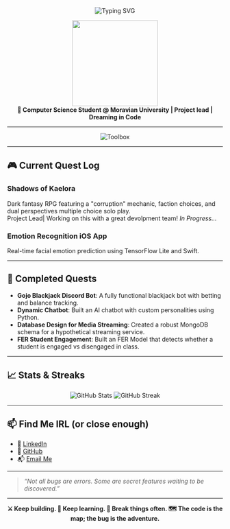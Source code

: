 <div align="center">
  <img src="https://readme-typing-svg.herokuapp.com?font=Fira+Code&size=24&duration=3000&pause=1000&color=9F79EE&center=true&vCenter=true&width=600&height=50&lines=Hey+I'm+Aiden+Clare;Project+Lead+%7C+AI+Tinkerer;Breaker+of+Rules+%7C+Builder+of+Systems;Dreamer+of+Worlds+%7C+Dev+of+Many+Tools" alt="Typing SVG" />

  <img src="https://user-images.githubusercontent.com/99184393/134808448-d54a2b36-50c8-4a5e-9182-dc6e5f5a5d69.gif" width="200px" /><br>
  <strong>🚀 Computer Science Student @ Moravian University | Project lead | Dreaming in Code</strong>
</div>

---
<div align="center">
  <img src="https://skillicons.dev/icons?i=python,cpp,java,blender,mysql,aws,swift,ruby" alt="Toolbox" />
</div>

---

## 🎮 Current Quest Log

### **Shadows of Kaelora**
Dark fantasy RPG featuring a "corruption" mechanic, faction choices, and dual perspectives multiple choice solo play.  
Project Lead| Working on this with a great devolpment team! *In Progress...*

### **Emotion Recognition iOS App**
Real-time facial emotion prediction using TensorFlow Lite and Swift.

---

## 📜 Completed Quests

- **Gojo Blackjack Discord Bot**: A fully functional blackjack bot with betting and balance tracking.
- **Dynamic Chatbot**: Built an AI chatbot with custom personalities using Python.
- **Database Design for Media Streaming**: Created a robust MongoDB schema for a hypothetical streaming service.
- **FER Student Engagement**: Built an FER Model that detects whether a student is engaged vs disengaged in class.

---

## 📈 Stats & Streaks

<div align="center">
  <img src="https://github-readme-stats.vercel.app/api?username=Subarashi42&show_icons=true&theme=tokyonight" alt="GitHub Stats" />
  <img src="https://streak-stats.demolab.com/?user=Subarashi42&theme=tokyonight" alt="GitHub Streak" />
</div>

---

## 📫 Find Me IRL (or close enough)

- 💼 [LinkedIn](https://www.linkedin.com/in/aiden-clare-a335042a6/)
- 🐙 [GitHub](https://github.com/Subarashi42)
- 📬 [Email Me](mailto:aidenclare100@gmail.com)

---

> *“Not all bugs are errors. Some are secret features waiting to be discovered.”*

---

<div align="center">
  <strong>⚔️ Keep building. 🧠 Keep learning. 🧪 Break things often. 🗺️ The code is the map; the bug is the adventure.</strong>
</div>
